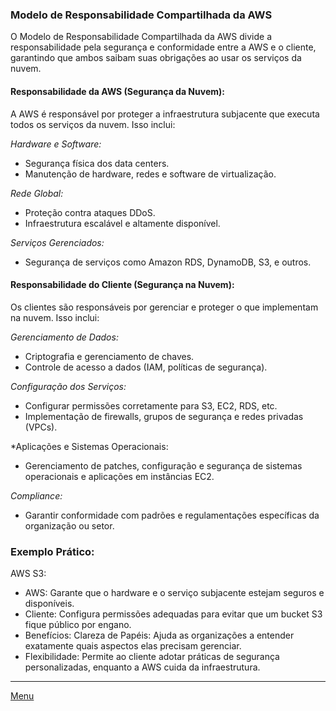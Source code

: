 ### Modelo de Responsabilidade Compartilhada da AWS

O Modelo de Responsabilidade Compartilhada da AWS divide a responsabilidade pela segurança e conformidade entre a AWS e o cliente, garantindo que ambos saibam suas obrigações ao usar os serviços da nuvem.

#### Responsabilidade da AWS (Segurança da Nuvem):
A AWS é responsável por proteger a infraestrutura subjacente que executa todos os serviços da nuvem. Isso inclui:

*Hardware e Software:* 
- Segurança física dos data centers.
- Manutenção de hardware, redes e software de virtualização.

*Rede Global:*
- Proteção contra ataques DDoS.
- Infraestrutura escalável e altamente disponível.

*Serviços Gerenciados:*
- Segurança de serviços como Amazon RDS, DynamoDB, S3, e outros.

#### Responsabilidade do Cliente (Segurança na Nuvem):
Os clientes são responsáveis por gerenciar e proteger o que implementam na nuvem. Isso inclui:

*Gerenciamento de Dados:*
- Criptografia e gerenciamento de chaves.
- Controle de acesso a dados (IAM, políticas de segurança).

*Configuração dos Serviços:*
- Configurar permissões corretamente para S3, EC2, RDS, etc.
- Implementação de firewalls, grupos de segurança e redes privadas (VPCs).

*Aplicações e Sistemas Operacionais:
- Gerenciamento de patches, configuração e segurança de sistemas operacionais e aplicações em instâncias EC2.

*Compliance:*
- Garantir conformidade com padrões e regulamentações específicas da organização ou setor.

### Exemplo Prático:
AWS S3:
- AWS: Garante que o hardware e o serviço subjacente estejam seguros e disponíveis.
- Cliente: Configura permissões adequadas para evitar que um bucket S3 fique público por engano.
- Benefícios: Clareza de Papéis: Ajuda as organizações a entender exatamente quais aspectos elas precisam gerenciar.
- Flexibilidade: Permite ao cliente adotar práticas de segurança personalizadas, enquanto a AWS cuida da infraestrutura.






____
[Menu](readme.md)